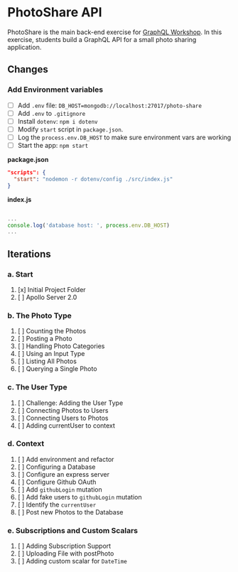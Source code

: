 PhotoShare API
===============
PhotoShare is the main back-end exercise for [GraphQL Workshop](https://www.graphqlworkshop.com). In this exercise, students build a GraphQL API for a small photo sharing application.

Changes
---------------

### Add Environment variables

* [ ] Add `.env` file: `DB_HOST=mongodb://localhost:27017/photo-share`
* [ ] Add `.env` to `.gitignore`
* [ ] Install `dotenv`: `npm i dotenv`
* [ ] Modify `start` script in `package.json`.
* [ ] Log the `process.env.DB_HOST` to make sure environment vars are working
* [ ] Start the app: `npm start`

__package.json__
```json
"scripts": {
  "start": "nodemon -r dotenv/config ./src/index.js"
}
```

__index.js__
```javascript

...
console.log('database host: ', process.env.DB_HOST)
...

```
Iterations
---------------

### a. Start

1. [x] Initial Project Folder
2. [ ] Apollo Server 2.0

### b. The Photo Type

1. [ ] Counting the Photos 
2. [ ] Posting a Photo 
3. [ ] Handling Photo Categories 
4. [ ] Using an Input Type 
5. [ ] Listing All Photos 
6. [ ] Querying a Single Photo 

### c. The User Type

1. [ ] Challenge: Adding the User Type
2. [ ] Connecting Photos to Users
3. [ ] Connecting Users to Photos
4. [ ] Adding currentUser to context

### d. Context

1. [ ] Add environment and refactor
2. [ ] Configuring a Database
3. [ ] Configure an express server
4. [ ] Configure Github OAuth
5. [ ] Add `githubLogin` mutation
6. [ ] Add fake users to `githubLogin` mutation
7. [ ] Identify the `currentUser`
8. [ ] Post new Photos to the Database

### e. Subscriptions and Custom Scalars

1. [ ] Adding Subscription Support 
2. [ ] Uploading File with postPhoto 
3. [ ] Adding custom scalar for `DateTime`

